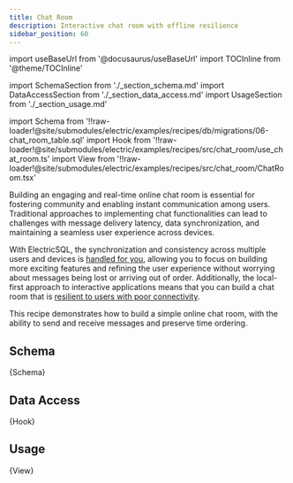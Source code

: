 ```yaml
---
title: Chat Room
description: Interactive chat room with offline resilience
sidebar_position: 60
---
```


import useBaseUrl from '@docusaurus/useBaseUrl'
import TOCInline from '@theme/TOCInline'

import SchemaSection from './_section_schema.md'
import DataAccessSection from './_section_data_access.md'
import UsageSection from './_section_usage.md'

import Schema from '!!raw-loader!@site/submodules/electric/examples/recipes/db/migrations/06-chat_room_table.sql'
import Hook from '!!raw-loader!@site/submodules/electric/examples/recipes/src/chat_room/use_chat_room.ts'
import View from '!!raw-loader!@site/submodules/electric/examples/recipes/src/chat_room/ChatRoom.tsx'

Building an engaging and real-time online chat room is essential for fostering community and enabling instant communication among users. Traditional approaches to implementing chat functionalities can lead to challenges with message delivery latency, data synchronization, and maintaining a seamless user experience across devices.

With ElectricSQL, the synchronization and consistency across multiple users and devices is [handled for you](../intro/multi-user), allowing you to focus on building more exciting features and refining the user experience without worrying about messages being lost or arriving out of order. Additionally, the local-first approach to interactive applications means that you can build a chat room that is [resilient to users with poor connectivity](../intro/offline).

This recipe demonstrates how to build a simple online chat room, with the ability to send and receive messages and preserve time ordering.

<TOCInline toc={toc} />

## Schema
<SchemaSection />

<CodeBlock language="sql">
  {Schema}
</CodeBlock>

## Data Access
<DataAccessSection />

<CodeBlock language="ts">
  {Hook}
</CodeBlock>

## Usage
<UsageSection />

<CodeBlock language="tsx">
  {View}
</CodeBlock>

